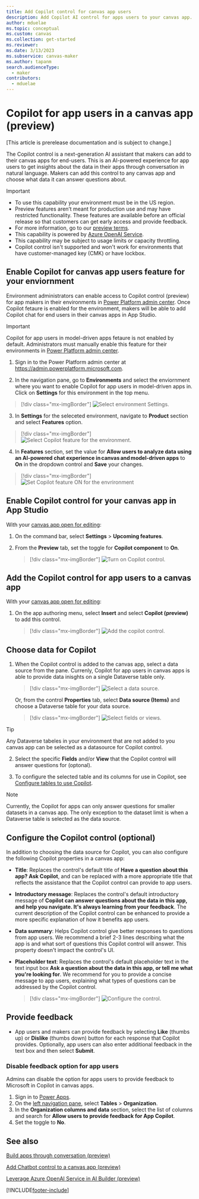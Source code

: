 ```yaml
---
title: Add Copilot control for canvas app users
description: Add Copilot AI control for apps users to your canvas app.
author: mduelae
ms.topic: conceptual
ms.custom: canvas
ms.collection: get-started
ms.reviewer: 
ms.date: 3/13/2023
ms.subservice: canvas-maker
ms.author: tapanm
search.audienceType: 
  - maker
contributors:
  - mduelae
---
```


# Copilot for app users in a canvas app (preview)

[This article is prerelease documentation and is subject to change.]

The Copilot control is a next-generation AI assistant that makers can add to their canvas apps for end-users. This is an AI-powered experience for app users to get insights about the data in their apps through conversation in natural language. Makers can add this control to any canvas app and choose what data it can answer questions about.

> [!IMPORTANT]
> - To use this capability your environment must be in the US region.
> - Preview features aren’t meant for production use and may have restricted functionality. These features are available before an official release so that customers can get early access and provide feedback.
> - For more information, go to our [preview terms](https://go.microsoft.com/fwlink/?linkid=2189520).
> - This capability is powered by [ Azure OpenAI Service](/azure/cognitive-services/openai/overview).
> - This capability  may be subject to usage limits or capacity throttling.
> - Copilot control isn't supported and won't work for environments that have customer-managed key (CMK) or have lockbox.

## Enable Copilot for canvas app users feature for your enviornment

Environment administrators can enable access to Copilot control (preview) for app makers in their environments in [Power Platform admin center](https://admin.powerplatform.microsoft.com). Once Copilot fetaure is enabled for the environment, makers will be able to add Copilot chat for end  users in their canvas apps in App Studio.

  > [!IMPORTANT]
  > Copilot for app users in model-driven apps fetaure is not enabled by default. Administrators must manually enable this feature for their environments in [Power Platform admin center](https://admin.powerplatform.microsoft.com).

1. Sign in to the Power Platform admin center at https://admin.powerplatform.microsoft.com.

2. In the navigation pane, go to **Environments** and select the enviornment where you want to enable Copilot for app users in model-driven apps in. Click on **Settings** for this environment in the top menu.

  > [!div class="mx-imgBorder"]
  > ![Select environment Settings.](media/Environment_settings.png)
 
3. In **Settings** for the seleceted environment, navigate to **Product** section and select **Features** option.

  > [!div class="mx-imgBorder"]
  > ![Select Copilot feature for the environment.](media/Environment_features.png)

4. In **Features** section, set the value for **Allow users to analyze data using an AI-powered chat experience in canvas and model-driven apps** to **On** in the dropdown control and **Save** your changes.
   
  > [!div class="mx-imgBorder"]
  > ![Set Copilot feature ON for the envrironment](media/Copilot_for_apps_users_ON.png)



## Enable Copilot control for your canvas app in App Studio

With your [canvas app open for editing](edit-app.md):

1. On the command bar, select **Settings** > **Upcoming features**.
2. From the **Preview** tab, set the toggle for **Copilot component** to **On**.

   > [!div class="mx-imgBorder"]
   > ![Turn on Copilot control.](media/copilot/copilot-1.png)

## Add the Copilot control for app users to a canvas app

With your [canvas app open for editing](edit-app.md):

1. On the app authoring menu, select **Insert** and select **Copilot (preview)** to add this control.

   > [!div class="mx-imgBorder"]
   > ![Add the copilot control.](media/copilot/Copilot-Insert-menu.png)

## Choose data for Copilot

1. When the Copilot control is added to the canvas app, select a data source from the pane. Currenly, Copilot for app users in canvas apps is able to provide data inisghts on a single Dataverse table only.


   > [!div class="mx-imgBorder"]
   > ![Select a data source.](media/copilot/copilot-3.png)

   Or, from the control **Properties** tab, select **Data source (Items)** and choose a Dataverse table for your data source.
   > [!div class="mx-imgBorder"]
   > ![Select fields or views.](media/copilot/copilot-choose-data-properties.png)
   
 > [!TIP]
  >Any Dataverse tabeles in your environment that are not added to you canvas app can be selected as a datasource for Copilot control.

2. Select the specific **Fields** and/or **View** that the Copilot control will answer questions for (optonal).
   
3. To configure the selected table and its columns for use in Copilot, see [Configure tables to use Copilot](../data-platform/table-settings-for-copilot.md).

  > [!NOTE]
  > Currently, the Copilot for apps can only answer questions for smaller datasets in a canvas app. The only exception to the dataset limit is when a Dataverse table is selected as the data source. 


## Configure the Copilot control (optional)

In addition to choosing the data source for Copilot, you can also configure the following Copilot properties in a canvas app:

- **Title**: Replaces the control's default title of **Have a question about this app? Ask Copilot**, and can be replaced with a more appropriate title that reflects the assistance that the Copilot control can provide to app users.

- **Introductory message**: Replaces the control's default introductory message of **Copilot can answer questions about the data in this app, and help you navigate. It's always learning from your feedback**. The current description of the Copilot control can be enhanced to provide a more specific explanation of how it benefits app users.

- **Data summary**: Helps Copilot control give better responses to questions from app users. We recommend a brief 2-3 lines describing what the app is and what sort of questions this Copilot control will answer. This property doesn't impact the control's UI.

- **Placeholder text**: Replaces the control's default placeholder text in the text input box **Ask a question about the data in this app, or tell me what you're looking for**. We recommend for you to provide a concise message to app users, explaining what types of questions can be addressed by the Copilot control.

   > [!div class="mx-imgBorder"]
   > ![Configure the control.](media/copilot/updated-copilot-properties.png)


## Provide feedback

- App users and makers can provide feedback by selecting **Like** (thumbs up) or **Dislike** (thumbs down) button for each response that Copilot provides. Optionally, app users can also enter additional feedback in the text box and then select **Submit**.

### Disable feedback option for app users

Admins can disable the option for apps users to provide feedback to Microsoft in Copilot in canvas apps.

1. Sign in to [Power Apps](https://make.powerapps.com).
2. On the [left navigation pane](intro-maker-portal.md#1--left-navigation-pane), select **Tables** > **Organization**.
3. In the **Organization columns and data** section, select the list of columns and search for **Allow users to provide feedback for App Copilot**.
4. Set the toggle to **No**.


## See also

[Build apps through conversation (preview)](ai-conversations-create-app.md)

[Add Chatbot control to a canvas app (preview)](add-ai-chatbot.md)

[Leverage Azure OpenAI Service in AI Builder (preview)](/ai-builder/prebuilt-azure-openai) 




[!INCLUDE[footer-include](../../includes/footer-banner.md)]
